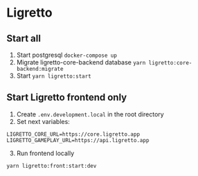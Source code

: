 # Ligretto

## Start all

1. Start postgresql `docker-compose up`
2. Migrate ligretto-core-backend database `yarn ligretto:core-backend:migrate`
3. Start `yarn ligretto:start`

## Start Ligretto frontend only

1. Create `.env.development.local` in the root directory
2. Set next variables:
```
LIGRETTO_CORE_URL=https://core.ligretto.app
LIGRETTO_GAMEPLAY_URL=https://api.ligretto.app
```
3. Run frontend locally
```
yarn ligretto:front:start:dev
```
